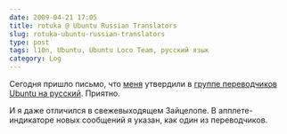 ```yaml
---
date: 2009-04-21 17:05
title: rotuka @ Ubuntu Russian Translators
slug: rotuka-ubuntu-russian-translators
type: post
tags: l10n, Ubuntu, Ubuntu Loco Team, русский язык
category: Log
---
```


Сегодня пришло письмо, что <a href="http://launchpad.net/~rotuka">меня</a> утвердили в <a href="https://launchpad.net/~ubuntu-l10n-ru">группе переводчиков Ubuntu на русский</a>. Приятно.

И я даже отличился в свежевыходящем Зайцелопе. В апплете-индикаторе новых сообщений я указан, как один из переводчиков.
